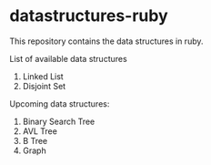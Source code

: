 # datastructures-ruby
This repository contains the data structures in ruby.

List of available data structures
1. Linked List
2. Disjoint Set

Upcoming data structures:

1. Binary Search Tree
2. AVL Tree
3. B Tree
4. Graph

